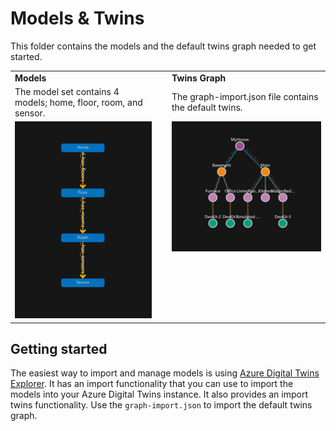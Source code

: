 # Models & Twins
This folder contains the models and the default twins graph needed to get started.

<table width="900px">
    <tr>
        <td><b>Models</b></td>
        <td>&nbsp;</td>
        <td><b>Twins Graph</b></td>
    <tr>
     <tr>
        <td>
            The model set contains 4 models; home, floor, room, and sensor.
        </td>
        <td></td>
        <td>
            The graph-import.json file contains the default twins.
        </td>
    </tr>
    <tr>
        <td style="vertical-align: top;">
            <img src="../media/models.1.png" width="350px"  />
        </td>
        <td>&nbsp;</td>
        <td style="vertical-align: top;">
            <img src="../media/graph.1.png" width="450px"  />
        </td>
    </tr>
   
<table>

## Getting started

The easiest way to import and manage models is using [Azure Digital Twins Explorer](https://docs.microsoft.com/en-us/samples/azure-samples/digital-twins-explorer/digital-twins-explorer/). It has an import functionality that you can use to import the models into your Azure Digital Twins instance. It also provides an import twins functionality. Use the ```graph-import.json``` to import the default twins graph.